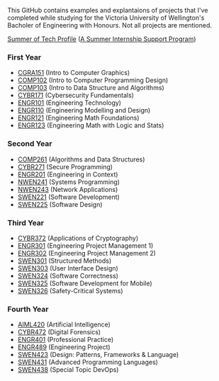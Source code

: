 This GitHub contains examples and explantaions of projects that I've completed while studying for the Victoria University of Wellington's Bacholer of Engineering with Honours. Not all projects are mentioned.

[Summer of Tech Profile](https://github.com/BryonyGatehouse/Summer-of-Tech-Profile-Condensed) ([A Summer Internship Support Program](https://summeroftech.co.nz))

### First Year
- [CGRA151]() (Intro to Computer Graphics)
- [COMP102]() (Intro to Computer Programming Design)
- [COMP103]() (Intro to Data Structure and Algorithms)
- [CYBR171]() (Cybersecurity Fundamentals)
- [ENGR101](https://github.com/BryonyGatehouse/ENGR101) (Engineering Technology)
- [ENGR110](https://github.com/BryonyGatehouse/ENGR110) (Engineering Modelling and Design)
- [ENGR121]() (Engineering Math Foundations)
- [ENGR123]() (Engineering Math with Logic and Stats)

### Second Year
- [COMP261](https://github.com/BryonyGatehouse/COMP261)	(Algorithms and Data Structures)
- [CYBR271](https://github.com/BryonyGatehouse/CYBR271)	(Secure Programming)
- [ENGR201](https://github.com/BryonyGatehouse/ENGR201)	(Engineering in Context)
- [NWEN241](https://github.com/BryonyGatehouse/NWEN241)	(Systems Programming)
- [NWEN243](https://github.com/BryonyGatehouse/NWEN243)	(Network Applications)
- [SWEN221](https://github.com/BryonyGatehouse/SWEN221)	(Software Development)
- [SWEN225](https://github.com/BryonyGatehouse/SWEN225)	(Software Design)

### Third Year
- [CYBR372](https://github.com/BryonyGatehouse/CYBR372)	(Applications of Cryptography)
- [ENGR301](https://github.com/BryonyGatehouse/ENGR300)	(Engineering Project Management 1)
- [ENGR302](https://github.com/BryonyGatehouse/ENGR300)	(Engineering Project Management 2)
- [SWEN301](https://github.com/BryonyGatehouse/SWEN301)	(Structured Methods)	
- [SWEN303](https://github.com/BryonyGatehouse/SWEN303)	(User Interface Design)
- [SWEN324](https://github.com/BryonyGatehouse/SWEN324)	(Software Correctness)
- [SWEN325](https://github.com/BryonyGatehouse/SWEN325)	(Software Development for Mobile)
- [SWEN326]()	(Safety-Critical Systems)

### Fourth Year
- [AIML420]()	(Artificial Intelligence)
- [CYBR472]()	(Digital Forensics)
- [ENGR401]()	(Professional Practice)
- [ENGR489]()	(Engineering Project)
- [SWEN423]()	(Design: Patterns, Frameworks & Language)
- [SWEN431]()	(Advanced Programming Languages)
- [SWEN438]()	(Special Topic DevOps)
